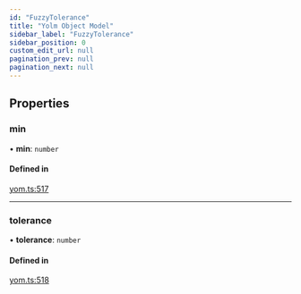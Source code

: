 ```yaml
---
id: "FuzzyTolerance"
title: "Yolm Object Model"
sidebar_label: "FuzzyTolerance"
sidebar_position: 0
custom_edit_url: null
pagination_prev: null
pagination_next: null
---
```


## Properties

### min

• **min**: `number`

#### Defined in

[yom.ts:517](https://github.com/yolmio/boost/blob/964b449/src/yom.ts#L517)

___

### tolerance

• **tolerance**: `number`

#### Defined in

[yom.ts:518](https://github.com/yolmio/boost/blob/964b449/src/yom.ts#L518)
